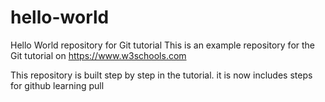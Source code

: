 # hello-world
Hello World repository for Git tutorial
This is an example repository for the Git tutorial on https://www.w3schools.com

This repository is built step by step in the tutorial.
it is now includes steps for github
learning pull 
